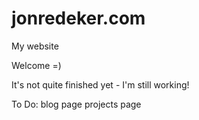 # jonredeker.com
My website

Welcome =)

It's not quite finished yet - I'm still working!

To Do:
blog page
projects page
